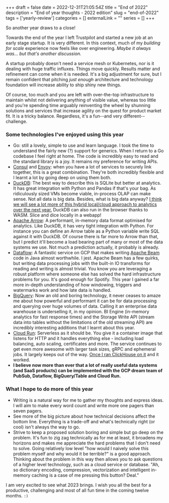 +++ 
draft = false
date = 2022-12-31T21:05:54Z
title = "End of 2022"
description = "End of year thoughts - 2022 edition"
slug = "end-of-2022" 
tags = ['yearly-review']
categories = []
externalLink = ""
series = []
+++

So another year draws to a close!

Towards the end of the year I left Trustpilot and started a new job at an early stage startup. It is very different. In this context, much of my _building for scale_ experience now feels like over engineering. _Maybe it always was... but that's another discussion._ 

A startup probably doesn't need a service mesh or Kubernetes, nor is it dealing with huge traffic influxes. Things move quickly. Results matter and refinement can come when it is needed. It's a big adjustment for sure, but I remain confident that pitching _just enough_ architecture and technology foundation will increase ability to ship shiny new things. 

Of course, too much and you are left with over-the-top infrastructure to maintain whilst not delivering anything of visible value, whereas too little and you're spending time arguably reinventing the wheel by shunning solutions and services that increase agility on the quest for product market fit. It is a tricky balance. Regardless, it's a fun--and very different--challenge.

### Some technologies I've enjoyed using this year

- Go: still a lovely, simple to use and learn language. I took the time to understand the fairly new (?) support for generics. When I return to a Go codebase I feel right at home. The code is incredibly easy to read and the standard library is a joy. It remains my preference for writing APIs.
- [Consul](https://www.consul.io/) and [Envoy](https://www.envoyproxy.io/): when you have a lot of services to securely link together, this is a great combination. They're both incredibly flexible and I learnt a lot by going deep on using them both.
- [DuckDB](https://duckdb.org/): The best way to describe this is SQLite but better at analytics. It has great integration with Python and Pandas if that's your bag. As ridiculously sized VMs become viable, in-process OLAP can make sense. Not all data is big data. Besides, what is big data anyway? [I think we will see a lot more of this hybrid local/cloud approach to analytics over the next year.](https://motherduck.com/) DuckDB can also run in the browser thanks to WASM. Slice and dice locally in a webapp!
- [Apache Arrow](https://arrow.apache.org/): A performant, in-memory data format optimised for analytics. Like DuckDB, it has very tight integration with Python. For instance you can define an Arrow table as a Python variable write SQL against it with DuckDB. Of course there is far more to Arrow than that, but I predict it'll become a load bearing part of many or most of the data systems we use. Not much a prediction actually, it probably is already.
- [Dataflow](https://cloud.google.com/dataflow): A fantastic service on GCP that makes writing [Apache Beam](https://beam.apache.org/) code in Java almost worthwhile. I jest. Apache Beam has a few quirks, but writing data processing jobs with the built-in IO transforms for reading and writing is almost trivial. You know you are leveraging a robust platform where someone else has solved the hard infrastructure problems for you. It's good enough for Spotify. This year I gained a far more in-depth understanding of how windowing, triggers and watermarks work and how late data is handled. 
- [BigQuery](https://cloud.google.com/bigquery): Now an old and boring technology, it never ceases to amaze me about how powerful and performant it can be for data processing and querying over huge volumes of data. Calling it an enterprise data warehouse is underselling it, in my opinion. BI Engine (in-memory analytics for fast response times) and the Storage Write API (stream data into tables without the limitations of the old streaming API) are incredibly interesting additions that I learnt about this year.
- [Cloud Run](https://cloud.google.com/run): Serverless as it should be. You give it a container image that listens for HTTP and it handles everything else - including load balancing, auto scaling, certificates and more. The service continues to get even more awesome with larger task sizes, gRPC and ephemeral jobs. It largely keeps out of the way. [Once I ran ClickHouse on it](/posts/clickhouse-on-cloud-run/) and it worked.
- **I believe now more than ever that a lot of really useful data systems (and SaaS products) can be implemented with the GCP dream team of PubSub, Dataflow, BigQuery/Table and Cloud Run.**

### What I hope to do more of this year

- Writing is a natural way for me to gather my thoughts and express ideas. I will aim to make every word count and write more one pagers than seven pagers.
- See more of the big picture about how technical decisions affect the bottom line. Everything is a trade-off and what's technically right (or cool) isn't always the way to go.
- Strive to keep a proposed solution boring and simple but go deep on the problem. It's fun to zig zag technically as for me at least, it broadens my horizons and makes me appreciate the hard problems that I don't need to solve. Going relatively low level "how would I naively solve this problem myself and why would it be terrible?" is a good approach. Thinking about the problem in this way then allows you to ask questions of a higher level technology, such as a cloud service or database. "Ah, so dictionary encoding, compression, vectorization and intelligent in-memory caching is a case of me pressing this button? Deal."

I am very excited to see what 2023 brings. I wish you all the best for a productive, challenging and most of all fun time in the coming twelve months. `:)`